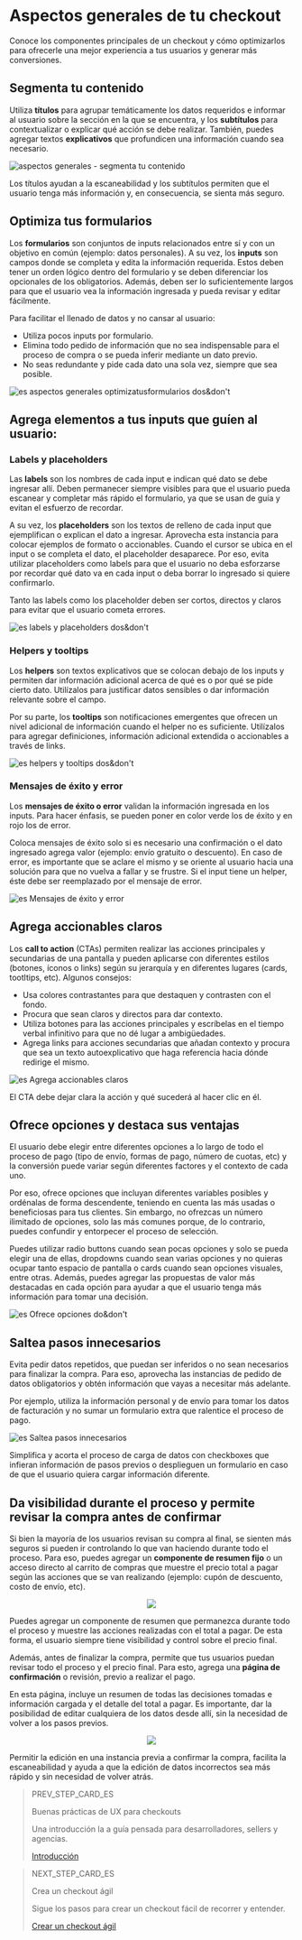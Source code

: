 # Aspectos generales de tu checkout

Conoce los componentes principales de un checkout y cómo optimizarlos para ofrecerle una mejor experiencia a tus usuarios y generar más conversiones.

## Segmenta tu contenido

Utiliza **títulos** para agrupar temáticamente los datos requeridos e informar al usuario sobre la sección en la que se encuentra, y los **subtítulos** para contextualizar o explicar qué acción se debe realizar. También, puedes agregar textos **explicativos** que profundicen una información cuando sea necesario. 

![aspectos generales - segmenta tu contenido](/images/best-practices-guide/EspAspectosGeneralesSegmentaTuContenido.png)

Los títulos ayudan a la escaneabilidad y los subtítulos permiten que el usuario tenga más información y, en consecuencia, se sienta más seguro.

## Optimiza tus formularios

Los **formularios** son conjuntos de inputs relacionados entre sí y con un objetivo en común (ejemplo: datos personales). A su vez, los **inputs** son campos donde se completa y edita la información requerida. Estos deben tener un orden lógico dentro del formulario y se deben diferenciar los opcionales de los obligatorios. Además, deben ser lo suficientemente largos para que el usuario vea la información ingresada y pueda revisar y editar fácilmente.

Para facilitar el llenado de datos y no cansar al usuario:

* Utiliza pocos inputs por formulario.
* Elimina todo pedido de información que no sea indispensable para el proceso de compra o se pueda inferir mediante un dato previo. 
* No seas redundante y pide cada dato una sola vez, siempre que sea posible.

![es aspectos generales optimizatusformularios dos&don't](/images/best-practices-guide/ESPAspectosGeneralesOptimizaTusFormulariosDoDont.png)

## Agrega elementos a tus inputs que guíen al usuario:

### Labels y placeholders

Las **labels** son los nombres de cada input e indican qué dato se debe ingresar allí. Deben permanecer siempre visibles para que el usuario pueda escanear y completar más rápido el formulario, ya que se usan de guía y evitan el esfuerzo de recordar. 

A su vez, los **placeholders** son los textos de relleno de cada input que ejemplifican o explican el dato a ingresar. Aprovecha esta instancia para colocar ejemplos de formato o accionables. Cuando el cursor se ubica en el input o se completa el dato, el placeholder desaparece. Por eso, evita utilizar placeholders como labels para que el usuario no deba esforzarse por recordar qué dato va en cada input o deba borrar lo ingresado si quiere confirmarlo.

Tanto las labels como los placeholder deben ser cortos, directos y claros para evitar que el usuario cometa errores. 

![es labels y placeholders dos&don't](/images/best-practices-guide/EspAspectosGeneralesLabelsPlaceholdersDoDont.png)

### Helpers y tooltips

Los **helpers** son textos explicativos que se colocan debajo de los inputs y permiten dar información adicional acerca de qué es o por qué se pide cierto dato. Utilízalos para justificar datos sensibles o dar información relevante sobre el campo.

Por su parte, los **tooltips** son notificaciones emergentes que ofrecen un nivel adicional de información cuando el helper no es suficiente. Utilízalos para agregar definiciones, información adicional extendida o accionables a través de links.

![es helpers y tooltips dos&don't](/images/best-practices-guide/EspAspectosGeneralesHelpersTooltip.png)

### Mensajes de éxito y error

Los **mensajes de éxito o error** validan la información ingresada en los inputs. Para hacer énfasis, se pueden poner en color verde los de éxito y en rojo los de error. 

Coloca mensajes de éxito solo si es necesario una confirmación o el dato ingresado agrega valor (ejemplo: envío gratuito o descuento). En caso de error, es importante que se aclare el mismo y se oriente al usuario hacia una solución para que no vuelva a fallar y se frustre. Si el input tiene un helper, éste debe ser reemplazado por el mensaje de error.

![es Mensajes de éxito y error](/images/best-practices-guide/EspAspectosGeneralesMsjErrorDoDont.png)

## Agrega accionables claros

Los **call to action** (CTAs) permiten realizar las acciones principales y secundarias de una pantalla y pueden aplicarse con diferentes estilos (botones, íconos o links) según su jerarquía y en diferentes lugares (cards, tootltips, etc). Algunos consejos:

* Usa colores contrastantes para que destaquen y contrasten con el fondo.
* Procura que sean claros y directos para dar contexto.
* Utiliza botones para las acciones principales y escríbelas en el tiempo verbal infinitivo para que no dé lugar a ambigüedades.
* Agrega links para acciones secundarias que añadan contexto y procura que sea un texto autoexplicativo que haga referencia hacia dónde redirige el mismo.

![es Agrega accionables claros](/images/best-practices-guide/EspAspectosGeneralesAccionablesClaros.png)

El CTA debe dejar clara la acción y qué sucederá al hacer clic en él.

## Ofrece opciones y destaca sus ventajas

El usuario debe elegir entre diferentes opciones a lo largo de todo el proceso de pago (tipo de envío, formas de pago, número de cuotas, etc) y la conversión puede variar según diferentes factores y el contexto de cada uno. 

Por eso, ofrece opciones que incluyan diferentes variables posibles y ordénalas de forma descendente, teniendo en cuenta las más usadas o beneficiosas para tus clientes. Sin embargo, no ofrezcas un número ilimitado de opciones, solo las más comunes porque, de lo contrario, puedes confundir y entorpecer el proceso de selección. 

Puedes utilizar radio buttons cuando sean pocas opciones y solo se pueda elegir una de ellas, dropdowns cuando sean varias opciones y no quieras ocupar tanto espacio de pantalla o cards cuando sean opciones visuales, entre otras. Además, puedes agregar las propuestas de valor más destacadas en cada opción para ayudar a que el usuario tenga más información para tomar una decisión.

![es Ofrece opciones do&don't](/images/best-practices-guide/EspAspectosGeneralesOfreceOpcionesDoDont.png)

## Saltea pasos innecesarios

Evita pedir datos repetidos, que puedan ser inferidos o no sean necesarios para finalizar la compra. Para eso, aprovecha las instancias de pedido de datos obligatorios y obtén información que vayas a necesitar más adelante.

Por ejemplo, utiliza la información personal y de envío para tomar los datos de facturación y no sumar un formulario extra que ralentice el proceso de pago.

![es Saltea pasos innecesarios](/images/best-practices-guide/EspAspectosGeneralesSalteaPasosInnecesarios.png)

Simplifica y acorta el proceso de carga de datos con checkboxes que infieran información de pasos previos o desplieguen un formulario en caso de que el usuario quiera cargar información diferente.

## Da visibilidad durante el proceso y permite revisar la compra antes de confirmar

Si bien la mayoría de los usuarios revisan su compra al final, se sienten más seguros si pueden ir controlando lo que van haciendo durante todo el proceso. Para eso, puedes agregar un **componente de resumen fijo** o un acceso directo al carrito de compras que muestre el precio total a pagar según las acciones que se van realizando (ejemplo: cupón de descuento, costo de envío, etc). 

<p align="center">
<img src="https://http2.mlstatic.com/storage/dx-devsite/docs-assets/images/best-practices-guide/EspAspectosGeneralesVisibilidadDelProceso.gif?v=3.46.1-rc-6">
</p>

Puedes agregar un componente de resumen que permanezca durante todo el proceso y muestre las acciones realizadas con el total a pagar. De esta forma, el usuario siempre tiene visibilidad y control sobre el precio final.

Además, antes de finalizar la compra, permite que tus usuarios puedan revisar todo el proceso y el precio final. Para esto, agrega una **página de confirmación** o revisión, previo a realizar el pago.

En esta página, incluye un resumen de todas las decisiones tomadas e información cargada y el detalle del total a pagar. Es importante, dar la posibilidad de editar cualquiera de los datos desde allí, sin la necesidad de volver a los pasos previos.

<p align="center">
<img src="https://http2.mlstatic.com/storage/dx-devsite/docs-assets/images/best-practices-guide/EspAspectosGeneralesConfirmaTuCompra.gif?v=3.46.1-rc-6">
</p>

Permitir la edición en una instancia previa a confirmar la compra, facilita la escaneabilidad y ayuda a que la edición de datos incorrectos sea más rápido y sin necesidad de volver atrás.

> PREV_STEP_CARD_ES
>
> Buenas prácticas de UX para checkouts
>
> Una introducción la a guía pensada para desarrolladores, sellers y agencias.
>
> [Introducción](https://www.mercadopago[FAKER][URL][DOMAIN]/developers/es/guides/resources/best-practices-guide/introduction)

> NEXT_STEP_CARD_ES
>
> Crea un checkout ágil
>
> Sigue los pasos para crear un checkout fácil de recorrer y entender.
>
> [Crear un checkout ágil](https://www.mercadopago[FAKER][URL][DOMAIN]/developers/es/guides/resources/best-practices-guide/create-a-fast-checkout)
